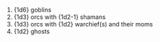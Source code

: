 
1. {1d6} goblins
2. {1d3} orcs with {1d2-1} shamans
3. {1d3} orcs with {1d2} warchief(s)
   and their moms
4. {1d2} ghosts


